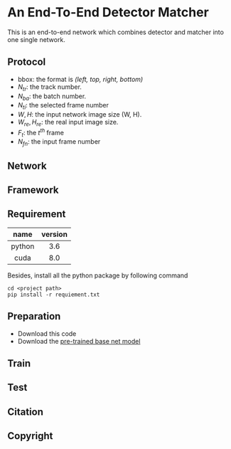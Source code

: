 # An End-To-End Detector Matcher
This is an end-to-end network which combines detector and matcher into one single network.

## Protocol
- bbox: the format is *(left, top, right, bottom)*
- $N_{tr}$: the track number.
- $N_{ba}$: the batch number.
- $N_{ti}$: the selected frame number
- $W, H$: the input network image size (W, H).
- $W_{re}, H_{re}$: the real input image size.
- $F_t$: the $t^{th}$ frame
- $N_{fn}$: the input frame number
 
## Network


## Framework


## Requirement
|name           |version
|:---:          |:---:
|python         |3.6
|cuda           |8.0

Besides, install all the python package by following command

```shell
cd <project path>
pip install -r requiement.txt
```

## Preparation
- Download this code
- Download the [pre-trained base net model](https://drive.google.com/open?id=1CYb-RBZpz3UTbQRM4oIRipZrWrq10iIQ)

## Train

## Test

## Citation

## Copyright
